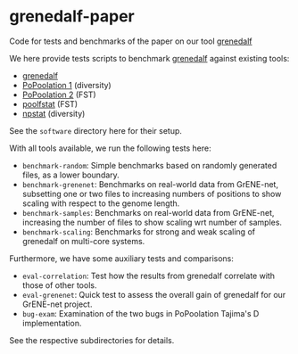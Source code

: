 # grenedalf-paper

Code for tests and benchmarks of the paper on our tool [grenedalf](https://github.com/lczech/grenedalf)

We here provide tests scripts to benchmark [grenedalf](https://github.com/lczech/grenedalf) against existing tools:

  * [grenedalf](https://github.com/lczech/grenedalf)
  * [PoPoolation 1](https://sourceforge.net/projects/popoolation/) (diversity)
  * [PoPoolation 2](https://sourceforge.net/projects/popoolation/) (FST)
  * [poolfstat](https://cran.r-project.org/web/packages/poolfstat/index.html) (FST)
  * [npstat](https://github.com/lucaferretti/npstat) (diversity)

See the `software` directory here for their setup.

With all tools available, we run the following tests here:

  * `benchmark-random`: Simple benchmarks based on randomly generated files, as a lower boundary.
  * `benchmark-grenenet`: Benchmarks on real-world data from GrENE-net, subsetting one or two files to increasing numbers of positions to show scaling with respect to the genome length.
  * `benchmark-samples`: Benchmarks on real-world data from GrENE-net, increasing the number of files to show scaling wrt number of samples.
  * `benchmark-scaling`: Benchmarks for strong and weak scaling of grenedalf on multi-core systems.

Furthermore, we have some auxiliary tests and comparisons:

  * `eval-correlation`: Test how the results from grenedalf correlate with those of other tools.
  * `eval-grenenet`: Quick test to assess the overall gain of grenedalf for our GrENE-net project.
  * `bug-exam`: Examination of the two bugs in PoPoolation Tajima's D implementation.

See the respective subdirectories for details.
